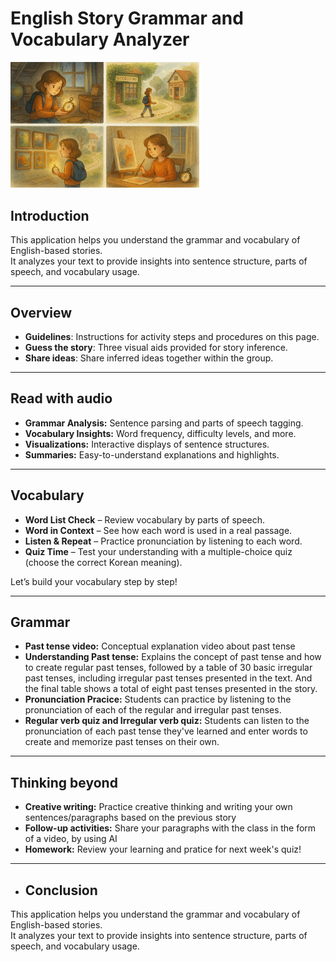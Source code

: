 # English Story Grammar and Vocabulary Analyzer

<img src="https://raw.githubusercontent.com/JW-1211/G03Final/main/images/Compass.png" alt="Compass Logo" width="60%" />

## Introduction

This application helps you understand the grammar and vocabulary of English-based stories.  
It analyzes your text to provide insights into sentence structure, parts of speech, and vocabulary usage.

---

## Overview

- **Guidelines**: Instructions for activity steps and procedures on this page.
- **Guess the story**: Three visual aids provided for story inference.
- **Share ideas**: Share inferred ideas together within the group.

---

## Read with audio

- **Grammar Analysis:** Sentence parsing and parts of speech tagging.
- **Vocabulary Insights:** Word frequency, difficulty levels, and more.
- **Visualizations:** Interactive displays of sentence structures.
- **Summaries:** Easy-to-understand explanations and highlights.

---

## Vocabulary 

- **Word List Check** – Review vocabulary by parts of speech.
- **Word in Context** – See how each word is used in a real passage.
- **Listen & Repeat** – Practice pronunciation by listening to each word.
- **Quiz Time** – Test your understanding with a multiple-choice quiz (choose the correct Korean meaning).

Let’s build your vocabulary step by step!

---


## Grammar

- **Past tense video:** Conceptual explanation video about past tense
- **Understanding Past tense:** Explains the concept of past tense and how to create regular past tenses, followed by a table of 30 basic irregular past tenses, including irregular past tenses presented in the text. And the final table shows a total of eight past tenses presented in the story.
- **Pronunciation Pracice:** Students can practice by listening to the pronunciation of each of the regular and irregular past tenses. 
- **Regular verb quiz and Irregular verb quiz:** Students can listen to the pronunciation of each past tense they've learned and enter words to create and memorize past tenses on their own. 
---

## Thinking beyond

- **Creative writing:** Practice creative thinking and writing your own sentences/paragraphs based on the previous story
- **Follow-up activities:** Share your paragraphs with the class in the form of a video, by using AI
- **Homework:** Review your learning and pratice for next week's quiz!

---

- ## Conclusion

This application helps you understand the grammar and vocabulary of English-based stories.  
It analyzes your text to provide insights into sentence structure, parts of speech, and vocabulary usage.
